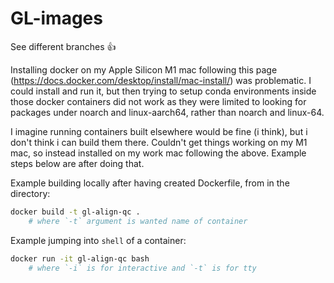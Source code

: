 # GL-images

See different branches :+1: 

Installing docker on my Apple Silicon M1 mac following this page (https://docs.docker.com/desktop/install/mac-install/) was problematic. I could install and run it, but then trying to setup conda environments inside those docker containers did not work as they were limited to looking for packages under noarch and linux-aarch64, rather than noarch and linux-64. 

I imagine running containers built elsewhere would be fine (i think), but i don't think i can build them there. Couldn't get things working on my M1 mac, so instead installed on my work mac following the above. Example steps below are after doing that. 

Example building locally after having created Dockerfile, from in the directory:

```bash
docker build -t gl-align-qc .
    # where `-t` argument is wanted name of container
```

Example jumping into `shell` of a container:

```bash
docker run -it gl-align-qc bash
    # where `-i` is for interactive and `-t` is for tty
```

<!--
Downloaded the Apple Silicon dmg file (not sure yet if I want that over the Intel way, and just relying on rosetta like is currently best with conda, but trying this way first. 


```bash
softwareupdate --install-rosetta
```

Proceeding with command-line install steps:
```bash
sudo hdiutil attach ~/Downloads/Docker.dm

sudo /Volumes/Docker/Docker.app/Contents/MacOS/install --accept-license --user=mike

sudo hdiutil detach /Volumes/Docker
```


Was getting this error initially when trying to run things:

```bash
Cannot connect to the Docker daemon at unix:///Users/mike/.docker/run/docker.sock. Is the docker daemon running?
```

Following steps and info from [this response](https://stackoverflow.com/a/49719638/13722613) using homebrew:

```bash

```
https://www.cprime.com/resources/blog/docker-for-mac-with-homebrew-a-step-by-step-tutorial/
-->
